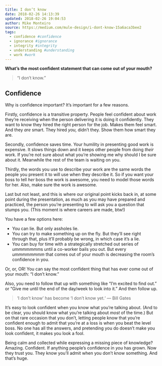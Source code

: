 ```yaml
---
title: I don’t know
date: 2018-02-26 14:13:39
updated: 2018-02-26 19:04:53
author: Mike Monteiro
source: https://medium.com/mule-design/i-dont-know-15a6aca3bee2
tags:
  - confidence #confidence
  - ignorance #ignorance
  - integrity #integrity
  - understanding #understanding
  - work #work
---
```


__What’s the most confident statement that can come out of your mouth?__

> “I don’t know.”

## Confidence

Why is confidence important? It’s important for a few reasons.

Firstly, confidence is a transitive property. People feel confident about work they’re receiving when the person delivering it is doing it confidently. They want to know they hired the right person for the job. Makes them feel smart. And they *are* smart. They hired *you,* didn’t they. Show them how smart they are.

Secondly, confidence saves time. Your humility in presenting good work is expensive. It slows things down and it keeps other people from doing *their* work. If you’re not sure about what you’re showing me why should I be sure about it. Meanwhile the rest of the team is waiting on you.

Thirdly, the words you use to describe your work are the same words the people you present it to will use when they describe it. So if you want your boss to tell *her* boss the work is awesome, you need to model those words for her. Also, make sure the work is awesome.

Last but not least, and this is where our original point kicks back in, at some point during the presentation, as much as you may have prepared and practiced, the person you’re presenting to will ask you a question that stumps you. (This moment is where careers are made, btw!)

You have a few options here:

-   You can lie. But only assholes lie.
-   You can try to make something up on the fly. But they’ll see right through that, plus it’ll probably be wrong, in which case it’s a lie.
-   You can buy for time with a strategically stretched out series of *ummmmmmm*s until a co-worker bails you out. But every *ummmmmmmm* that comes out of your mouth is decreasing the room’s confidence in you.

Or, or, OR! You can say the most confident thing that has ever come out of your mouth: “I don’t know.”

Also, you need to follow that up with something like “I’m excited to find out.” or “Give me until the end of the day/week to look into it.” And then follow up.

> ‘I don’t know’ has become ‘I don’t know yet.‘
> — Bill Gates

It’s easy to look confident when you know what you’re talking about. (And to be clear, you should know what you’re talking about *most* of the time.) But on that rare occasion that you don’t, letting people know that you’re confident enough to admit that you’re at a loss is when you beat the level boss. No one has all the answers, and pretending you do doesn’t make you look confident, it makes you look a fool.

Being calm and collected while expressing a missing piece of knowledge? Amazing. Confident. If anything people’s confidence in *you* has grown. Now they trust you. They know you’ll admit when you don’t know something. And that’s huge.